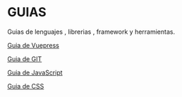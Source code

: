 # GUIAS

 Guias de lenguajes , librerias ,  framework y herramientas.

[Guia de Vuepress](GuiaVuepress)

[Guia de GIT](Git)

[Guia de JavaScript](Javascript)

[Guia de CSS](LenguajeCss)